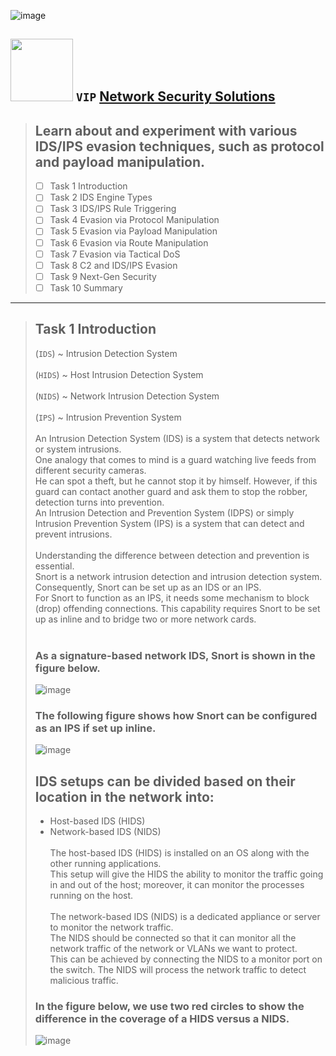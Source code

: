 ![image](https://user-images.githubusercontent.com/51442719/174120230-f75a321e-d0ab-4d7a-8282-b295de5a7c90.png)

## <img width="100" src="https://user-images.githubusercontent.com/51442719/174120784-1d7207fa-3465-44be-b816-efbe6db45e12.png"> `VIP` [Network Security Solutions](https://tryhackme.com/jr/redteamnetsec)
> ## Learn about and experiment with various IDS/IPS evasion techniques, such as protocol and payload manipulation.
  > - [ ] Task 1  Introduction <br>
  > - [ ] Task 2  IDS Engine Types <br>
  > - [ ] Task 3  IDS/IPS Rule Triggering <br>
  > - [ ] Task 4  Evasion via Protocol Manipulation <br>
  > - [ ] Task 5  Evasion via Payload Manipulation <br>
  > - [ ] Task 6  Evasion via Route Manipulation <br>
  > - [ ] Task 7  Evasion via Tactical DoS <br>
  > - [ ] Task 8  C2 and IDS/IPS Evasion <br>
  > - [ ] Task 9  Next-Gen Security <br>
  > - [ ] Task 10  Summary <br>

---

> ## Task 1  Introduction <br>
> (`IDS`) ~ Intrusion Detection System  <br> <br>
> (`HIDS`) ~ Host Intrusion Detection System   <br> <br>
> (`NIDS`) ~ Network Intrusion Detection System   <br> <br>
> (`IPS`) ~ Intrusion Prevention System  <br> <br>
> An Intrusion Detection System (IDS) is a system that detects network or system intrusions.  <br>
> One analogy that comes to mind is a guard watching live feeds from different security cameras.  <br>
> He can spot a theft, but he cannot stop it by himself. However, if this guard can contact another guard and ask them to stop the robber, detection turns into prevention.  <br>
> An Intrusion Detection and Prevention System (IDPS) or simply Intrusion Prevention System (IPS) is a system that can detect and prevent intrusions. <br> <br>
> Understanding the difference between detection and prevention is essential.  <br>
> Snort is a network intrusion detection and intrusion detection system. Consequently, Snort can be set up as an IDS or an IPS.  <br>
> For Snort to function as an IPS, it needs some mechanism to block (drop) offending connections. This capability requires Snort to be set up as inline and to bridge two or more network cards. <br> <br>
> ### As a signature-based network IDS, Snort is shown in the figure below.
> ![image](https://user-images.githubusercontent.com/51442719/174126479-acab6bbe-b0f3-42f8-8fdf-18286c993acf.png)
> ### The following figure shows how Snort can be configured as an IPS if set up inline.
> ![image](https://user-images.githubusercontent.com/51442719/174126535-5d07926a-42ac-43e3-9018-fb203067cbc9.png)
> ## IDS setups can be divided based on their location in the network into:
> - Host-based IDS (HIDS)
> - Network-based IDS (NIDS) <br> <br>
> The host-based IDS (HIDS) is installed on an OS along with the other running applications. <br>
> This setup will give the HIDS the ability to monitor the traffic going in and out of the host; moreover, it can monitor the processes running on the host. <br> <br>
> The network-based IDS (NIDS) is a dedicated appliance or server to monitor the network traffic.  <br>
> The NIDS should be connected so that it can monitor all the network traffic of the network or VLANs we want to protect.  <br>
> This can be achieved by connecting the NIDS to a monitor port on the switch. The NIDS will process the network traffic to detect malicious traffic. <br>
> ### In the figure below, we use two red circles to show the difference in the coverage of a HIDS versus a NIDS.
> ![image](https://user-images.githubusercontent.com/51442719/174126895-4ed2dd02-5b78-4da9-aae0-031238d48123.png)





